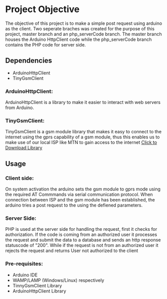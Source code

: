 # Project Objective
  The objective of this project is to make a simple post request using arduino as the client.
  Two seperate braches was created for the purpose of this project, master branch and an php_serverCode branch.
  The master branch houses the Arduino HttpClient code while the php_serverCode branch contains the PHP code for server side.
  
## Dependencies
 - ArduinoHttpClient
 - TinyGsmClient
 
### ArduinoHttpClient:
   ArduinoHttpClient is a library to make it easier to interact with web servers from Arduino.
    
### TinyGsmClient:
   TinyGsmClient is a gsm module library that makes it easy to connect to the internet 
   using the gprs capability of a gsm module, thus this enables us to make use of our local ISP 
   like MTN to gain access to the internet [Click to Download Library](https://github.com/vshymanskyy/TinyGSM)

## Usage

### Client side:
   On system activation the arduino sets the gsm module to gprs mode using the required AT Commmands
   via serial communication protocol.
   When connection between ISP and the gsm module has been established, the arduino tries a post request 
   to the using the defiened parameters.
   
### Server Side:
   PHP is used at the server side for handling the request, first it checks for authorization.
   If the code is coming from an authorized user it processes the request and submit the data to a database 
   and sends an http response statuscode of "200".
   While if the request is not from an authorized user it rejects the request and returns User not authorized 
   to the client
   
### Pre-requisites:
  - Arduino IDE
  - WAMP/LAMP (Windows/Linux) respectively
  - TinnyGsmClient Library
  - ArduinoHttpClient Library
  
  
  
